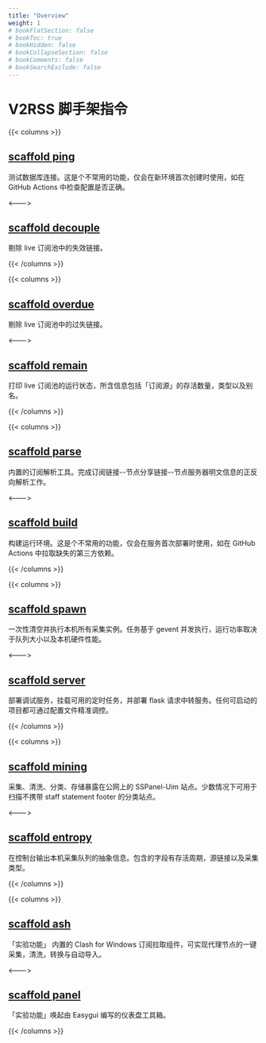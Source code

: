 ```yaml
---
title: "Overview"
weight: 1
# bookFlatSection: false
# bookToc: true
# bookHidden: false
# bookCollapseSection: false
# bookComments: false
# bookSearchExclude: false
---
```


# V2RSS 脚手架指令

{{< columns >}} <!-- begin columns block -->

## [scaffold ping](/docs/player/cli/ping)

测试数据库连接。这是个不常用的功能，仅会在新环境首次创建时使用，如在 GitHub Actions 中检查配置是否正确。

<---> <!-- magic separator, between columns -->

## [scaffold decouple](/docs/player/cli/decouple)

剔除 live 订阅池中的失效链接。

 {{< /columns >}}

{{< columns >}} <!-- begin columns block -->

## [scaffold overdue](/docs/player/cli/overdue)

剔除 live 订阅池中的过失链接。

<---> <!-- magic separator, between columns -->

## [scaffold remain](/docs/player/cli/remain)

打印 live 订阅池的运行状态，所含信息包括「订阅源」的存活数量，类型以及别名。

 {{< /columns >}}

{{< columns >}} <!-- begin columns block -->

## [scaffold parse](/docs/player/cli/parse)

内置的订阅解析工具。完成订阅链接--节点分享链接--节点服务器明文信息的正反向解析工作。

<---> <!-- magic separator, between columns -->

## [scaffold build](/docs/player/cli/build)

构建运行环境。这是个不常用的功能，仅会在服务首次部署时使用，如在 GitHub Actions 中拉取缺失的第三方依赖。

 {{< /columns >}}

{{< columns >}} <!-- begin columns block -->

## [scaffold spawn](/docs/player/cli/spawn)

一次性清空并执行本机所有采集实例。任务基于 gevent 并发执行，运行功率取决于队列大小以及本机硬件性能。

<---> <!-- magic separator, between columns -->

## [scaffold server](/docs/player/cli/server)

部署调试服务，挂载可用的定时任务，并部署 flask 请求中转服务。任何可启动的项目都可通过配置文件精准调控。

 {{< /columns >}}

{{< columns >}} <!-- begin columns block -->

## [scaffold mining](/docs/player/cli/mining)

采集、清洗、分类、存储暴露在公网上的 SSPanel-Uim 站点。少数情况下可用于扫描不携带 staff statement footer 的分类站点。

<---> <!-- magic separator, between columns -->

## [scaffold entropy](/docs/player/cli/entropy)

在控制台输出本机采集队列的抽象信息。包含的字段有存活周期，源链接以及采集类型。

 {{< /columns >}}

{{< columns >}} <!-- begin columns block -->

## [scaffold ash](/docs/player/cli/ash)

「实验功能」 内置的 Clash for Windows 订阅拉取组件，可实现代理节点的一键采集，清洗，转换与自动导入。 

<---> <!-- magic separator, between columns -->

## [scaffold panel](/docs/player/cli/panel)

「实验功能」唤起由 Easygui 编写的仪表盘工具箱。

 {{< /columns >}}

